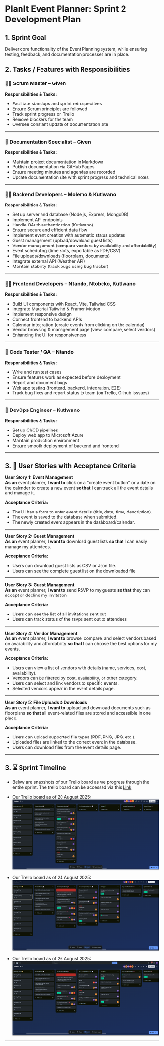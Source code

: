 # PlanIt Event Planner: Sprint 2 Development Plan 

## 1. Sprint Goal
Deliver core functionality of the Event Planning system, while ensuring testing, feedback, and documentation processes are in place.

## 2. Tasks / Features with Responsibilities

### 🧑‍🏫 Scrum Master – Given
**Responsibilities & Tasks:**
- Facilitate standups and sprint retrospectives
- Ensure Scrum principles are followed
- Track sprint progress on Trello
- Remove blockers for the team
- Oversee constant update of documentation site

---

### 📃 Documentation Specialist – Given
**Responsibilities & Tasks:**
- Maintain project documentation in Markdown
- Publish documentation via GitHub Pages
- Ensure meeting minutes and agendas are recorded
- Update documentation site with sprint progress and technical notes

---

### 🧑‍💻 Backend Developers – Molemo & Kutlwano
**Responsibilities & Tasks:**
- Set up server and database (Node.js, Express, MongoDB)
- Implement API endpoints
- Handle OAuth authentication (Kutlwano)
- Ensure secure and efficient data flow
- Implement event creation with automatic status updates
- Guest management (upload/download guest lists)
- Vendor management (compare vendors by availability and affordability)
- Event scheduling (time slots, exportable as PDF/CSV)
- File uploads/downloads (floorplans, documents)
- Integrate external API (Weather API)
- Maintain stability (track bugs using bug tracker)

---

### 🧑‍💻 Frontend Developers – Ntando, Ntobeko, Kutlwano
**Responsibilities & Tasks:**
- Build UI components with React, Vite, Tailwind CSS
- Integrate Material Tailwind & Framer Motion
- Implement responsive design
- Connect frontend to backend APIs
- Calendar integration (create events from clicking on the calendar)
- Vendor browsing & management page (view, compare, select vendors)
- Enhancing the UI for responsiveness

---

### 🧪 Code Tester / QA – Ntando
**Responsibilities & Tasks:**
- Write and run test cases
- Ensure features work as expected before deployment
- Report and document bugs
- Web app testing (frontend, backend, integration, E2E)
- Track bug fixes and report status to team (on Trello, Github isssues)

---

### 🚀 DevOps Engineer – Kutlwano
**Responsibilities & Tasks:**
- Set up CI/CD pipelines
- Deploy web app to Microsoft Azure
- Maintain production environment
- Ensure smooth deployment of backend and frontend

---

## 3. 👤 User Stories with Acceptance Criteria

**User Story 1: Event Management**  
**As an** event planner, **I want to** click on a "create event button" or a date on the calender to create a new event **so that** I can track all the event details and manage it.

**Acceptance Criteria:**  
- The UI has a form to enter event details (title, date, time, description).  
- The event is saved to the database when submitted.  
- The newly created event appears in the dashboard/calendar.    

---

**User Story 2: Guest Management**  
**As an** event planner, **I want to** download guest lists **so that** I can easily manage my attendees.

**Acceptance Criteria:**    
- Users can download guest lists as CSV or Json file. 
- Users can see the complete guest list on the downloaded file

---

**User Story 3: Guest Management**  
**As an** event planner, **I want to** send RSVP to my guests **so that** they can accept or decline my invitation

**Acceptance Criteria:**    
- Users can see the list of all invitations sent out
- Users can track status of the rsvps sent out to attendees

---

**User Story 4: Vendor Management**  
**As an** event planner, **I want to** browse, compare, and select vendors based on availability and affordability **so that** I can choose the best options for my events.

**Acceptance Criteria:**  
- Users can view a list of vendors with details (name, services, cost, availability).  
- Vendors can be filtered by cost, availability, or other category.  
- Users can select and link vendors to specific events.  
- Selected vendors appear in the event details page.  

---

**User Story 5: File Uploads & Downloads**  
**As an** event planner, **I want to** upload and download documents such as floorplans **so that** all event-related files are stored and accessible in one place.

**Acceptance Criteria:**  
- Users can upload supported file types (PDF, PNG, JPG, etc.).  
- Uploaded files are linked to the correct event in the database.  
- Users can download files from the event details page.    

---

## 3. ⌛ Sprint Timeline

- Below are snapshots of our Trello board as we progress through the entire sprint. The trello board can be accessed via this [Link](https://trello.com/invite/b/688926a06672f847b26eadd8/ATTI44809ab9733ae3526b4a7133a7e97f41E5E6470D/codexa)

- Our Trello board as of 20 August 2025:
![alt text](../../assets/meetings/Sprint02/TrelloBoard/20th.png)
- Our Trello board as of 24 August 2025:
![alt text](../../assets/meetings/Sprint02/TrelloBoard/24th.png)
- Our Trello board as of 26 August 2025:
![alt text](../../assets/meetings/Sprint02/TrelloBoard/26th.png)

---